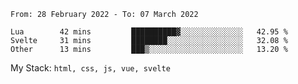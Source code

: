 <!--START_SECTION:waka-->

```text
From: 28 February 2022 - To: 07 March 2022

Lua        42 mins         ██████████▓░░░░░░░░░░░░░░   42.95 %
Svelte     31 mins         ████████░░░░░░░░░░░░░░░░░   32.08 %
Other      13 mins         ███▒░░░░░░░░░░░░░░░░░░░░░   13.20 %
```

<!--END_SECTION:waka-->
My Stack: `html, css, js, vue, svelte`
